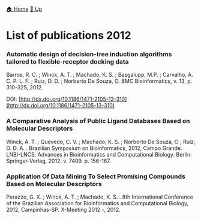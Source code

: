 [🏠 Home](index.md) [🔼 Up](../publications.md)


# List of publications 2012

### Automatic design of decision-tree induction algorithms tailored to flexible-receptor docking data
Barros, R. C. ; Winck, A. T. ; Machado, K. S. ; Basgalupp, M.P. ; Carvalho, A. C. P. L. F. ; Ruiz, D. D. ; Norberto De Souza, O.
BMC Bioinformatics, v. 13, p. 310-325, 2012.

DOI: [http://dx.doi.org/10.1186/1471-2105-13-310](http://dx.doi.org/10.1186/1471-2105-13-310)

### A Comparative Analysis of Public Ligand Databases Based on Molecular Descriptors
Winck, A. T. ; Quevedo, C. V. ; Machado, K. S. ; Norberto De Souza, O ; Ruiz, D. D. A. .
Brazilian Symposium on Bioinformatics, 2012, Campo Grande. LNBI-LNCS. Advances in Bioinformatics and Computational Biology. Berlin: Springer-Verlag, 2012. v. 7409. p. 156-167.
 

### Application Of Data Mining To Select Promising Compounds Based on Molecular Descriptors
Perazzo, G. X. ; Winck, A. T. ; Machado, K. S. .
8th International Conference of the Brazilian Association for Bioinformatics and Computational Biology, 2012, Campinhas-SP. X-Meeting 2012 -, 2012.
 
